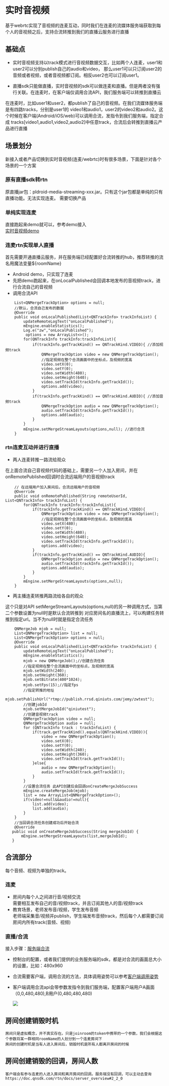 # 实时音视频
基于webrtc实现了音视频的连麦互动，同时我们在连麦的流媒体服务端获取到每个人的音视频之后，支持合流转推到我们的直播云服务进行直播  
## 基础点  
- 实时音视频支持以track模式进行音视频数据交互，比如两个人连麦，user1和user2可以分别publish自己的audio和video，
那么user1可以只订阅user2的音频或者视频，或者音视频都订阅。相反user2也可以订阅user1。

- 直播sdk只能做直播，实时音视频的sdk可以做连麦和直播。但是两者没有强行关联。在连麦时，在客户端仅调用合流API，我们服务端可以转推到直播云  

在连麦时，比如user1和user2，都publish了自己的音视频。在我们流媒体服务端是有四路tracks，分别是user1的
video1和audio1，user2的video2和audio2。这个时候在客户端(Android/iOS/web)可以调用合流，发指令到我们服务端，指定合成
tracks[video1,audio1,video2,audio2]中任意track，合流后会转推到直播云产品进行直播

## 场景划分
新接入或者产品切换到实时音视频(连麦/webrtc)时有很多场景，下面是针对各个场景的一个方案

### 原有直播sdk转rtn
原直播jar包：pldroid-media-streaming-xxx.jar。只有这个jar包都是单纯的只有直播功能。无法实现连麦。
需要切换产品

### 单纯实现连麦
直接跑起来demo就可以，参考demo接入  
[实时音视频demo](https://github.com/pili-engineering/QNRTC-Android)

### 连麦rtn实现单人直播
首先需要开通直播云服务，并在服务端已经配置好合流转推的hub，推荐转推的流名用魔法变量${roomName}
- Android demo，只实现了连麦
- 先把demo跑起来，在onLocalPublished会回调本地发布的音视频track，进行合流自己的音视频
- 调用合流API
```  
	List<QNMergeTrackOption> options = null;
	//默认，合流自己发布的数据
    @Override
    public void onLocalPublished(List<QNTrackInfo> trackInfoList) {
        updateRemoteLogText("onLocalPublished");
        mEngine.enableStatistics();
        Log.e("zw","onLocalPublished");
         options = new ArrayList<>();
        for(QNTrackInfo trackInfo:trackInfoList){
            if(trackInfo.getTrackKind() == QNTrackKind.VIDEO){ //添加视频track
                QNMergeTrackOption video = new QNMergeTrackOption();
                //指定视频在整个合流画面中的坐标点，及视频的宽高
                video.setX(0);
                video.setY(0);
                video.setWidth(480);
                video.setHeight(640);
                video.setTrackId(trackInfo.getTrackId());
                options.add(video);
            }
            if(trackInfo.getTrackKind() == QNTrackKind.AUDIO){ //添加音频track
                QNMergeTrackOption audio = new QNMergeTrackOption();
                audio.setTrackId(trackInfo.getTrackId());
                options.add(audio);
            }
        }
        mEngine.setMergeStreamLayouts(options,null); //进行合流
	}

```

### rtn连麦互动并进行直播
- 两人连麦转推一路流给观众  

在上面合流自己音视频代码的基础上，需要另一个人加入房间，并在onRemotePublished回调时合流远端用户的音视频track
```  
	// 在远端用户加入房间后，合流远端用户的音视频
    @Override
    public void onRemotePublished(String remoteUserId, List<QNTrackInfo> trackInfoList) {
        for(QNTrackInfo trackInfo:trackInfoList){
            if(trackInfo.getTrackKind() == QNTrackKind.VIDEO){
                QNMergeTrackOption video = new QNMergeTrackOption();
				//指定视频在整个合流画面中的坐标点，及视频的宽高
                video.setX(480);
                video.setY(0);
                video.setWidth(480);
                video.setHeight(640);
                video.setTrackId(trackInfo.getTrackId());
                options.add(video);
            }
            if(trackInfo.getTrackKind() == QNTrackKind.AUDIO){
                QNMergeTrackOption audio = new QNMergeTrackOption();
                audio.setTrackId(trackInfo.getTrackId());
                options.add(audio);
            }
        }
        mEngine.setMergeStreamLayouts(options,null);
    }
```

- 两主播连麦转推两路流给各自的观众  

这个只是对API setMergeStreamLayouts(options,null)的另一种调用方式，当第二个参数设置为null时是默认合流转推到
对应房间名的直播流上，可以构建任务转推到指定url。当不为null时就是指定合流任务

```
	QNMergeJob mjob = null;
    List<QNMergeTrackOption> list = null;
    List<QNMergeTrackOption> options = null;
    @Override
    public void onLocalPublished(List<QNTrackInfo> trackInfoList) {
        updateRemoteLogText("onLocalPublished");
        mEngine.enableStatistics();
        mjob = new QNMergeJob();//创建合流任务
		//指定视频在整个合流画面中的坐标点，及视频的宽高
        mjob.setWidth(240);
        mjob.setHeight(360);
        mjob.setBitrate(400*1024);
        mjob.setFps(15);//指定fps
		//指定转推的地址
        mjob.setPublishUrl("rtmp://publish.rrsd.qiniuts.com/jemy/zwtest");
		//创建jobId
        mjob.setMergeJobId("qiniutest");
		//创建音视频track
        QNMergeTrackOption video = null;
        QNMergeTrackOption audio = null;
        for (QNTrackInfo track : trackInfoList) {
            if(track.getTrackKind().equals(QNTrackKind.VIDEO)){
                video = new QNMergeTrackOption();
                video.setX(0);
                video.setY(0);
                video.setWidth(240);
                video.setHeight(360);
                video.setTrackId(track.getTrackId());
            }else{
                audio = new QNMergeTrackOption();
                audio.setTrackId(track.getTrackId());
            }
        }
		//设置合流任务 此API创建后会回调onCreateMergeJobSuccess
        mEngine.createMergeJob(mjob);
        list = new ArrayList<QNMergeTrackOption>();
        if(video!=null&&audio!=null){
            list.add(video);
            list.add(audio);
        }
    }
	//当回调合流任务创建成功后开始合流
	@Override
   public void onCreateMergeJobSuccess(String mergeJobId) {
	   mEngine.setMergeStreamLayouts(list,mergeJobId);
   }
```


## 合流部分  
每个音频、视频为单独的track。  

### 连麦

- 房间内每个人之间进行音/视频交流  
	需要相互发布自己的音/视频track，并且订阅其他人的音/视频track
- 教育场景，老师发布音/视频，学生发布音频  
	老师端采集音/视频并publish，学生端发布音频track，然后每个人都需要订阅房间内所有track(音频、视频)

### 直播/合流

   接入步骤：[服务端合流](https://doc.qnsdk.com/rtn/docs/merge_stream#2_0)  

- 控制台的配置，或者我们提供的业务服务端的sdk，都是对合流的画面总大小的设置，比如：480x960
- 合流需要客户端，调用合流的方法，具体调用姿势可以参考[客户端调用姿势](https://doc.qnsdk.com/rtn/)
- 客户端调用合流api会带参数发指令到我们服务端，配置客户端用户A画面（0,0,480,480),B用户(0,480,480,480)

   ![](http://cdn.iorange.vip/mergestream.png)


## 房间创建销毁时机
	房间只是虚拟概念，并不真实存在。只是joinroom的token中携带的一个参数，我们会根据这个参数将某一群相同roomName的人划分到一个连麦房间下  
	房间的创建时机是当有人进入房间后，销毁时机是所有人都离开房间的时候
## 房间创建销毁的回调，房间人数
    客户端会有参与连麦的人进入房间和离开房间的回调。服务端没有回调，可以主动去查询 https://doc.qnsdk.com/rtn/docs/server_overview#2_2_0
